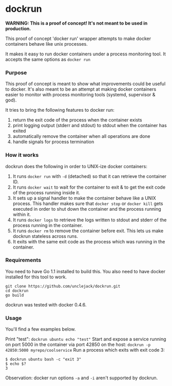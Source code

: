 dockrun
=======

**WARNING: This is a proof of concept! It's not meant to be used in production.**

This proof of concept 'docker run' wrapper attempts to make docker containers behave like unix processes.

It makes it easy to run docker containers under a process monitoring tool. It accepts the same options as `docker run`

### Purpose

This proof of concept is meant to show what improvements could be useful to docker.
It's also meant to be an attempt at making docker containers easier to monitor with process monitoring tools (systemd, supervisor & god).

It tries to bring the following features to docker run:

1. return the exit code of the process when the container exists
2. print logging output (stderr and stdout) to stdout when the container has exited
3. automatically remove the container when all operations are done
4. handle signals for process termination

### How it works

dockrun does the following in order to UNIX-ize docker containers:

1. It runs `docker run` with `-d` (detached) so that it can retrieve the container ID.
2. It runs `docker wait` to wait for the container to exit & to get the exit code of the process running inside it.
3. It sets up a signal handler to make the container behave like a UNIX process.
This handler makes sure that `docker stop` or `docker kill` gets executed in order to shut down the container and the process running within it.
4. It runs `docker logs` to retrieve the logs written to stdout and stderr of the process running in the container.
5. It runs `docker rm` to remove the container before exit. This lets us make dockrun stateless across runs.
6. It exits with the same exit code as the process which was running in the container.

### Requirements

You need to have Go 1.1 installed to build this. You also need to have docker installed for this tool to work.

```
git clone https://github.com/unclejack/dockrun.git
cd dockrun
go build
```

dockrun was tested with docker 0.4.6.

### Usage

You'll find a few examples below.

Print "test":
```dockrun ubuntu echo "test"```
Start and expose a service running on port 5000 in the container via port 42850 on the host:
```dockrun -p 42850:5000 myrepo/coolservice```
Run a process which exits with exit code 3:
```
$ dockrun ubuntu bash -c "exit 3"
$ echo $?
3
```

Observation: docker run options ```-a``` and ```-i``` aren't supported by dockrun.
